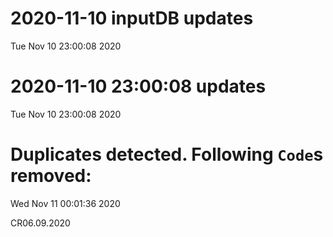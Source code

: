 
# 2020-11-10 inputDB updates 
 Tue Nov 10 23:00:08 2020 


# 2020-11-10 23:00:08 updates 
 Tue Nov 10 23:00:08 2020 


# Duplicates detected. Following `Code`s removed: 
 Wed Nov 11 00:01:36 2020 

CR06.09.2020